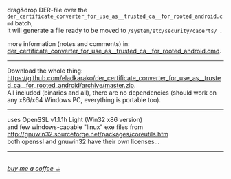 drag&amp;drop DER-file over the <code>der_certificate_converter_for_use_as__trusted_ca__for_rooted_android.cmd</code> batch,  
it will generate a file ready to be moved to <code>/system/etc/security/cacerts/ </code>.  

more information (notes and comments) in:  
<a href="https://github.com/eladkarako/der_certificate_converter_for_use_as__trusted_ca__for_rooted_android/blob/master/der_certificate_converter_for_use_as__trusted_ca__for_rooted_android.cmd">der_certificate_converter_for_use_as__trusted_ca__for_rooted_android.cmd</a>.  

<hr/>

Download the whole thing:  <a href="https://github.com/eladkarako/der_certificate_converter_for_use_as__trusted_ca__for_rooted_android/archive/master.zip">https://github.com/eladkarako/der_certificate_converter_for_use_as__trusted_ca__for_rooted_android/archive/master.zip</a>.  
All included (binaries and all), there are no dependencies (should work on any x86/x64 Windows PC, everything is portable too).  

<hr/>

uses OpenSSL v1.1.1h Light (Win32 x86 version)  
and few windows-capable "linux" exe files from http://gnuwin32.sourceforge.net/packages/coreutils.htm  
both openssl and gnuwin32 have their own licenses...  

<hr/>

<br/><a href="https://paypal.me/e1adkarak0/5"><em>buy me a coffee ☕︎</em></a>  
